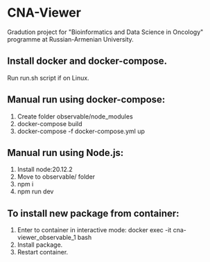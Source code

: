 # CNA-Viewer

Gradution project for "Bioinformatics and Data Science in Oncology" programme at Russian-Armenian University.

## Install docker and docker-compose.

Run run.sh script if on Linux.

## Manual run using docker-compose:

1. Create folder observable/node_modules
2. docker-compose build
3. docker-compose -f docker-compose.yml up

## Manual run using Node.js:

1. Install node:20.12.2
2. Move to observable/ folder
3. npm i
4. npm run dev

## To install new package from container:

1. Enter to container in interactive mode: docker exec -it cna-viewer_observable_1 bash
2. Install package.
3. Restart container.
